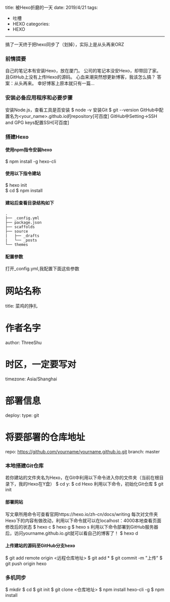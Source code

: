 title: 被Hexo折磨的一天
date: 2019/4/21
tags: 
- 吐槽
- HEXO
categories:
- HEXO
---
搞了一天终于把hexo同步了（划掉），实际上是从头再来ORZ

### 前情提要
自己的笔记本有安装Hexo，放在厦门。
公司的笔记本没安Hexo，却带回了家。
且GitHub上没有上传Hexo的源码。
心血来潮突然想更新博客，我该怎么搞？
答案：从头再来。
幸好博客上原本就只有一篇...

### 安装必备应用程序和必要步骤
安装Node.js，查看工具是否安装
$ node -v
安装Git
$ git --version
GitHub中配置名为<your_name>.github.io的repository[可百度]
GitHub中Setting->SSH and GPG keys配置SSH[可百度]


### 搭建Hexo
#### 使用npm指令安装hexo
$ npm install -g hexo-cli

#### 使用以下指令建站
$ hexo init <folder>    
$ cd <folder>
$ npm install

#### 建站后查看<folder>目录结构如下
```
.
├── _config.yml
├── package.json
├── scaffolds
├── source
|   ├── _drafts
|   └── _posts
└── themes
```
#### 配置参数
打开_config.yml,我配置下面这些参数
# 网站名称
title: 菜鸡的挣扎
# 作者名字
author: ThreeShu
# 时区，一定要写对
timezone: Asia/Shanghai
# 部署信息
deploy:
  type: git
  # 将要部署的仓库地址
  repo: https://github.com/yourname/yourname.github.io.git
  branch: master

### 本地搭建Git仓库
若你建站的文件夹名为Hexo，在Git中利用以下命令进入你的文件夹（当前在根目录下，我的Hexo在Y盘）
$ cd y:
$ cd Hexo
利用以下命令，初始化Git仓库
$ git init

#### 部署网站
写文章所用命令可查看官网https://hexo.io/zh-cn/docs/writing
每次对文件夹Hexo下的内容有做改动，利用以下命令就可以在localhost：4000本地查看页面修改后的状态
$ hexo c
$ hexo g
$ hexo s
利用以下命令部署到GitHub服务器后，访问yourname.github.io.git就可以看自己的博客了！
$ hexo d

#### 上传建站的源码至GitHub分支hexo
$ git add remote origin <远程仓库地址>
$ git add *
$ git commit -m "上传"
$ git push origin hexo

### 多机同步
$ mkdir <folder>
$ cd <folder>
$ git init
$ git clone <仓库地址>
$ npm install hexo-cli -g
$ npm install








